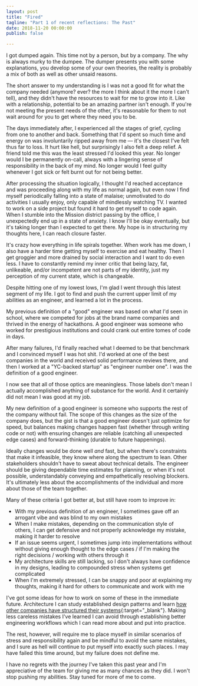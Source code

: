 ```yaml
---
layout: post
title: "Fired"
tagline: "Part 1 of recent reflections: The Past"
date: 2018-11-20 00:00:00
publish: false

---
```


I got dumped again. This time not by a person, but by a company. The why is 
always murky to the dumpee. The dumper presents you with some explanations, you 
develop some of your own theories, the reality is probably a mix of both as well 
as other unsaid reasons.

The short answer to my understanding is I was not a good fit for what the 
company needed (anymore? ever? the more I think about it the more I can't tell), 
and they didn't have the resources to wait for me to grow into it. Like with a 
relationship, potential to be an amazing partner isn't enough. If you're not 
meeting the present needs of the other, it's reasonable for them to
not wait around for you to get where they need you to be.

The days immediately after, I experienced all the stages of grief, cycling from 
one to another and back. Something that I'd spent so much time and energy on was 
involuntarily ripped away from me &mdash; it's the closest I've felt thus far to 
loss. It hurt like hell, but surprisingly I also felt a deep relief. A friend 
told me this was the least stressed I'd looked this year. No longer would I be 
permanently on-call, always with a lingering sense of responsibility in the back 
of my mind. No longer would I feel guilty whenever I got sick or felt burnt out 
for not being better.

After processing the situation logically, I thought I'd reached acceptance and 
was proceeding along with my life as normal again, but even now I find myself 
periodically falling into a state of malaise; unmotivated to do activities I 
usually enjoy, only capable of mindlessly watching TV. I wanted to work on a 
side project but found it hard to get myself to code again. When I stumble into 
the Mission district passing by the office, I unexpectedly end up in a state of 
anxiety. I know I'll be okay eventually, but it's taking longer than I expected 
to get there. My hope is in structuring my thoughts here, I can reach closure 
faster.

It's crazy how everything in life spirals together. When work has me down, I 
also have a harder time getting myself to exercise and eat healthy. Then I get 
groggier and more drained by social interaction and I want to do even less. I 
have to constantly remind my inner critic that being lazy, fat, unlikeable, 
and/or incompetent are not parts of my identity, just my perception of my 
current state, which is changeable.

Despite hitting one of my lowest lows, I'm glad I went through this latest 
segment of my life. I got to find and push the current upper limit of my 
abilities as an engineer, and learned a lot in the process.

My previous definition of a "good" engineer was based on what I'd seen in 
school, where we competed for jobs at the brand name companies and thrived in 
the energy of hackathons. A good engineer was someone who worked for prestigious 
institutions and could crank out entire tomes of code in days.

After many failures, I'd finally reached what I deemed to be that benchmark and 
I convinced myself I was hot shit. I'd worked at one of the best companies in 
the world and received solid performance reviews there, and then I worked at a 
"YC-backed startup" as "engineer number one". I was the definition of a good 
engineer.

I now see that all of those optics are meaningless. Those labels don't mean I 
actually accomplished anything of substance for the world. And it certainly did 
not mean I was good at my job.

My new definition of a good engineer is someone who supports the rest of the 
company without fail. The scope of this changes as the size of the company does, 
but the gist is that a good engineer doesn't just optimize for speed, but 
balances making changes happen fast (whether through writing code or not) with 
ensuring changes are reliable (catching all unexpected edge cases) and 
forward-thinking (durable to future happenings).

Ideally changes would be done well _and_ fast, but when there's constraints that 
make it infeasible, they know where along the spectrum to lean. Other 
stakeholders shouldn't have to sweat about technical details. The engineer 
should be giving dependable time estimates for planning, or when it's not 
possible, understandably conveying and empathetically resolving blockers. It's 
ultimately less about the accomplishments of the individual and more about those 
of the team together.

Many of these criteria I got better at, but still have room to improve in:
- With my previous definition of an engineer, I sometimes gave off an arrogant 
  vibe and was blind to my own mistakes
- When I make mistakes, depending on the communication style of others, I can 
  get defensive and not properly acknowledge my mistake, making it harder to 
  resolve
- If an issue seems urgent, I sometimes jump into implementations without 
  without giving enough thought to the edge cases / if I'm making the right 
  decisions / working with others through it
- My architecture skills are still lacking, so I don't always have confidence in 
  my designs, leading to compounded stress when systems get complicated
- When I'm extremely stressed, I can be snappy and poor at explaining my 
  thoughts, making it hard for others to communicate and work with me

I've got some ideas for how to work on some of these in the immediate future. 
Architecture I can study established design patterns and learn [how other 
companies have structured their 
systems](https://stackshare.io/stacks){:target="_blank"}. Making less careless 
mistakes I've learned I can avoid through establishing better engineering 
workflows which I can read more about and put into practice.

The rest, however, will require me to place myself in similar scenarios of 
stress and responsibility again and be mindful to avoid the same mistakes, and I 
sure as hell will continue to put myself into exactly such places. I may have 
failed this time around, but my failure does not define me.

I have no regrets with the journey I've taken this past year and I'm 
appreciative of the team for giving me as many chances as they did. I won't stop 
pushing my abilities. Stay tuned for more of me to come.
